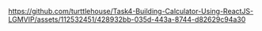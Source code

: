 https://github.com/turttlehouse/Task4-Building-Calculator-Using-ReactJS-LGMVIP/assets/112532451/428932bb-035d-443a-8744-d82629c94a30

